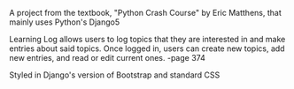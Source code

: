 A project from the textbook, "Python Crash Course" by Eric Matthens, that mainly uses Python's Django5

Learning Log allows users to log topics that they are interested in and make entries about said topics.
Once logged in, users can create new topics, add new entries, and read or edit current ones.
-page 374

Styled in Django's version of Bootstrap and standard CSS